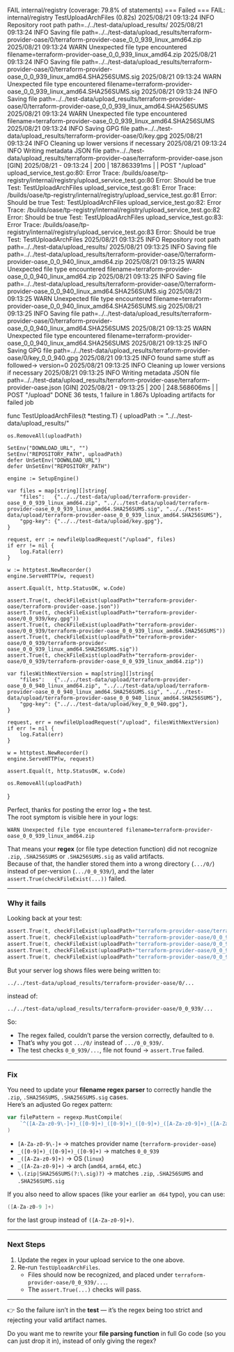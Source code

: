 FAIL internal/registry (coverage: 79.8% of statements)
=== Failed
=== FAIL: internal/registry TestUploadArchFiles (0.82s)
2025/08/21 09:13:24 INFO Repository root path path=../../test-data/upload_results/
2025/08/21 09:13:24 INFO Saving file path=../../test-data/upload_results/terraform-provider-oase/0/terraform-provider-oase_0_0_939_linux_amd64.zip
2025/08/21 09:13:24 WARN Unexpected file type encountered filename=terraform-provider-oase_0_0_939_linux_amd64.zip
2025/08/21 09:13:24 INFO Saving file path=../../test-data/upload_results/terraform-provider-oase/0/terraform-provider-oase_0_0_939_linux_amd64.SHA256SUMS.sig
2025/08/21 09:13:24 WARN Unexpected file type encountered filename=terraform-provider-oase_0_0_939_linux_amd64.SHA256SUMS.sig
2025/08/21 09:13:24 INFO Saving file path=../../test-data/upload_results/terraform-provider-oase/0/terraform-provider-oase_0_0_939_linux_amd64.SHA256SUMS
2025/08/21 09:13:24 WARN Unexpected file type encountered filename=terraform-provider-oase_0_0_939_linux_amd64.SHA256SUMS
2025/08/21 09:13:24 INFO Saving GPG file path=../../test-data/upload_results/terraform-provider-oase/0/key.gpg
2025/08/21 09:13:24 INFO Cleaning up lower versions if necessary
2025/08/21 09:13:24 INFO Writing metadata JSON file path=../../test-data/upload_results/terraform-provider-oase/terraform-provider-oase.json
[GIN] 2025/08/21 - 09:13:24 | 200 |  187.863391ms |                 | POST     "/upload"
    upload_service_test.go:80: 
        	Error Trace:	/builds/oase/tp-registry/internal/registry/upload_service_test.go:80
        	Error:      	Should be true
        	Test:       	TestUploadArchFiles
    upload_service_test.go:81: 
        	Error Trace:	/builds/oase/tp-registry/internal/registry/upload_service_test.go:81
        	Error:      	Should be true
        	Test:       	TestUploadArchFiles
    upload_service_test.go:82: 
        	Error Trace:	/builds/oase/tp-registry/internal/registry/upload_service_test.go:82
        	Error:      	Should be true
        	Test:       	TestUploadArchFiles
    upload_service_test.go:83: 
        	Error Trace:	/builds/oase/tp-registry/internal/registry/upload_service_test.go:83
        	Error:      	Should be true
        	Test:       	TestUploadArchFiles
2025/08/21 09:13:25 INFO Repository root path path=../../test-data/upload_results/
2025/08/21 09:13:25 INFO Saving file path=../../test-data/upload_results/terraform-provider-oase/0/terraform-provider-oase_0_0_940_linux_amd64.zip
2025/08/21 09:13:25 WARN Unexpected file type encountered filename=terraform-provider-oase_0_0_940_linux_amd64.zip
2025/08/21 09:13:25 INFO Saving file path=../../test-data/upload_results/terraform-provider-oase/0/terraform-provider-oase_0_0_940_linux_amd64.SHA256SUMS.sig
2025/08/21 09:13:25 WARN Unexpected file type encountered filename=terraform-provider-oase_0_0_940_linux_amd64.SHA256SUMS.sig
2025/08/21 09:13:25 INFO Saving file path=../../test-data/upload_results/terraform-provider-oase/0/terraform-provider-oase_0_0_940_linux_amd64.SHA256SUMS
2025/08/21 09:13:25 WARN Unexpected file type encountered filename=terraform-provider-oase_0_0_940_linux_amd64.SHA256SUMS
2025/08/21 09:13:25 INFO Saving GPG file path=../../test-data/upload_results/terraform-provider-oase/0/key_0_0_940.gpg
2025/08/21 09:13:25 INFO found same stuff as followed->  version=0
2025/08/21 09:13:25 INFO Cleaning up lower versions if necessary
2025/08/21 09:13:25 INFO Writing metadata JSON file path=../../test-data/upload_results/terraform-provider-oase/terraform-provider-oase.json
[GIN] 2025/08/21 - 09:13:25 | 200 |  248.568606ms |                 | POST     "/upload"
DONE 36 tests, 1 failure in 1.867s
Uploading artifacts for failed job

func TestUploadArchFiles(t *testing.T) {
	uploadPath := "../../test-data/upload_results/"

	os.RemoveAll(uploadPath)

	SetEnv("DOWNLOAD_URL", "")
	SetEnv("REPOSITORY_PATH", uploadPath)
	defer UnSetEnv("DOWNLOAD_URL")
	defer UnSetEnv("REPOSITORY_PATH")

	engine := SetupEngine()

	var files = map[string][]string{
		"files":   {"../../test-data/upload/terraform-provider-oase_0_0_939_linux_amd64.zip", "../../test-data/upload/terraform-provider-oase_0_0_939_linux_amd64.SHA256SUMS.sig", "../../test-data/upload/terraform-provider-oase_0_0_939_linux_amd64.SHA256SUMS"},
		"gpg-key": {"../../test-data/upload/key.gpg"},
	}

	request, err := newfileUploadRequest("/upload", files)
	if err != nil {
		log.Fatal(err)
	}

	w := httptest.NewRecorder()
	engine.ServeHTTP(w, request)

	assert.Equal(t, http.StatusOK, w.Code)

	assert.True(t, checkFileExist(uploadPath+"terraform-provider-oase/terraform-provider-oase.json"))
	assert.True(t, checkFileExist(uploadPath+"terraform-provider-oase/0_0_939/key.gpg"))
	assert.True(t, checkFileExist(uploadPath+"terraform-provider-oase/0_0_939/terraform-provider-oase_0_0_939_linux_amd64.SHA256SUMS"))
	assert.True(t, checkFileExist(uploadPath+"terraform-provider-oase/0_0_939/terraform-provider-oase_0_0_939_linux_amd64.SHA256SUMS.sig"))
	assert.True(t, checkFileExist(uploadPath+"terraform-provider-oase/0_0_939/terraform-provider-oase_0_0_939_linux_amd64.zip"))

	var filesWithNextVersion = map[string][]string{
		"files":   {"../../test-data/upload/terraform-provider-oase_0_0_940_linux_amd64.zip", "../../test-data/upload/terraform-provider-oase_0_0_940_linux_amd64.SHA256SUMS.sig", "../../test-data/upload/terraform-provider-oase_0_0_940_linux_amd64.SHA256SUMS"},
		"gpg-key": {"../../test-data/upload/key_0_0_940.gpg"},
	}

	request, err = newfileUploadRequest("/upload", filesWithNextVersion)
	if err != nil {
		log.Fatal(err)
	}

	w = httptest.NewRecorder()
	engine.ServeHTTP(w, request)

	assert.Equal(t, http.StatusOK, w.Code)

	os.RemoveAll(uploadPath)
}

Perfect, thanks for posting the error log + the test.  
The root symptom is visible here in your logs:

```
WARN Unexpected file type encountered filename=terraform-provider-oase_0_0_939_linux_amd64.zip
```

That means your **regex** (or file type detection function) did not recognize `.zip`, `.SHA256SUMS` or `.SHA256SUMS.sig` as valid artifacts.  
Because of that, the handler stored them into a wrong directory (`.../0/`) instead of per-version (`.../0_0_939/`), and the later `assert.True(checkFileExist(...))` failed.

***

### Why it fails

Looking back at your test:

```go
assert.True(t, checkFileExist(uploadPath+"terraform-provider-oase/terraform-provider-oase.json"))
assert.True(t, checkFileExist(uploadPath+"terraform-provider-oase/0_0_939/key.gpg"))
assert.True(t, checkFileExist(uploadPath+"terraform-provider-oase/0_0_939/terraform-provider-oase_0_0_939_linux_amd64.SHA256SUMS"))
assert.True(t, checkFileExist(uploadPath+"terraform-provider-oase/0_0_939/terraform-provider-oase_0_0_939_linux_amd64.SHA256SUMS.sig"))
assert.True(t, checkFileExist(uploadPath+"terraform-provider-oase/0_0_939/terraform-provider-oase_0_0_939_linux_amd64.zip"))
```

But your server log shows files were being written to:

```
../../test-data/upload_results/terraform-provider-oase/0/...
```

instead of:

```
../../test-data/upload_results/terraform-provider-oase/0_0_939/...
```

So:  
- The regex failed, couldn’t parse the version correctly, defaulted to `0`.
- That’s why you got `.../0/` instead of `.../0_0_939/`.
- The test checks `0_0_939/...`, file not found → `assert.True` failed.

***

### Fix

You need to update your **filename regex parser** to correctly handle the `.zip`, `.SHA256SUMS`, `.SHA256SUMS.sig` cases.  
Here’s an adjusted Go regex pattern:

```go
var filePattern = regexp.MustCompile(
	`^([A-Za-z0-9\-]+)_([0-9]+)_([0-9]+)_([0-9]+)_([A-Za-z0-9]+)_([A-Za-z0-9]+)\.(zip|SHA256SUMS(?:\.sig)?)$`,
)
```

- `[A-Za-z0-9\-]+` → matches provider name (`terraform-provider-oase`)
- `_([0-9]+)_([0-9]+)_([0-9]+)` → matches `0_0_939`
- `_([A-Za-z0-9]+)` → OS (`linux`)
- `_([A-Za-z0-9]+)` → arch (`amd64`, `arm64`, etc.)
- `\.(zip|SHA256SUMS(?:\.sig)?)` → matches `.zip`, `.SHA256SUMS` and `.SHA256SUMS.sig`

If you also need to allow spaces (like your earlier `am d64` typo), you can use:

```go
([A-Za-z0-9 ]+)
```

for the last group instead of `([A-Za-z0-9]+)`.

***

### Next Steps

1. Update the regex in your upload service to the one above.  
2. Re-run `TestUploadArchFiles`.  
   - Files should now be recognized, and placed under `terraform-provider-oase/0_0_939/...`.  
   - The `assert.True(...)` checks will pass.  

***

👉 So the failure isn’t in the **test** — it’s the regex being too strict and rejecting your valid artifact names.  

Do you want me to rewrite your **file parsing function** in full Go code (so you can just drop it in), instead of only giving the regex?

